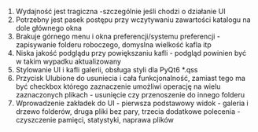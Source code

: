 1. Wydajność jest tragiczna  -szczególnie jeśli chodzi o działanie UI
2. Potrzebny jest pasek postępu przy wczytywaniu zawartości katalogu na dole głównego okna
3. Brakuje górnego menu i okna preferencji/systemu preferencji - zapisywanie folderu roboczego, domyslna wielkość kafla itp
4. Niska jakość podglądu przy powiększaniu kafli - podgląd powinien być w takim wypadku aktualizowany
5. Stylowanie UI i kafli galerii, obsługa styli dla PyQt6 *.qss
6. Przycisk Ulubione do usuniecia i cała funkcjonalność, zamiast tego ma być checkbox którego zaznaczenie umożliwi operację na wielu zaznaczonych plikach - usunięcie czy przenoszenie do innego folderu
7. Wprowadzenie zakładek do UI - pierwsza podstawowy widok - galeria i drzewo folderów, druga pliki bez pary, trzecia dodatkowe polecenia - czyszczenie pamięci, statystyki, naprawa plików
